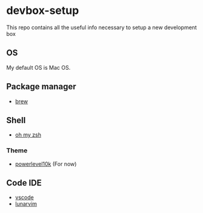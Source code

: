 # devbox-setup
This repo contains all the useful info necessary to setup a new development box

## OS
My default OS is Mac OS.

## Package manager
- [brew](https://brew.sh/)

## Shell
- [oh my zsh](https://ohmyz.sh/)

### Theme
- [powerlevel10k](https://github.com/romkatv/powerlevel10k) (For now)

## Code IDE
- [vscode](https://formulae.brew.sh/cask/visual-studio-code)
- [lunarvim](https://www.lunarvim.org/)